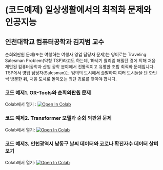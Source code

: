 # (코드예제) 일상생활에서의 최적화 문제와 인공지능
## 인천대학교 컴퓨터공학과 김지범 교수

순회외판원 문제(또는 여행하는 여행사 영업 담당자 문제)는 영어로는 Traveling Salesman Problem(약칭 TSP)라고도 하는데, 19세기 윌리엄 해밀턴 경에 의해 처음 제안된 컴퓨터공학과 산업 공학 분야에서 전통적이고 유명한 조합 최적화 문제입니다. TSP에서 영업 담당자(Salesman)는 임의의 도시에서 출발하여 여러 도시들을 단 한번씩 방문한 뒤, 처음 도시로 돌아오는 최단 경로를 찾아야 합니다. 

### 코드 예제1. OR-Tools와 순회외판원 문제
Colab에서 열기 : [![Open In Colab](https://colab.research.google.com/assets/colab-badge.svg)](https://colab.research.google.com/github/cm8908/TSP/blob/main/OR-Tools%E1%84%8B%E1%85%AA%20%E1%84%89%E1%85%AE%E1%86%AB%E1%84%92%E1%85%AC%E1%84%8B%E1%85%AC%E1%84%91%E1%85%A1%E1%86%AB%E1%84%8B%E1%85%AF%E1%86%AB%20%E1%84%86%E1%85%AE%E1%86%AB%E1%84%8C%E1%85%A6/OR-Tools%EC%99%80%20%EC%88%9C%ED%9A%8C%EC%99%B8%ED%8C%90%EC%9B%90%20%EB%AC%B8%EC%A0%9C.ipynb)

### 코드 예제2. Transformer 모델과 순회 외판원 문제
Colab에서 열기: [![Open In Colab](https://colab.research.google.com/assets/colab-badge.svg)](https://colab.research.google.com/github/cm8908/TSP/blob/main/Transformer-TSP50/%ED%8A%B8%EB%9E%9C%EC%8A%A4%ED%8F%AC%EB%A8%B8%20TSP50.ipynb)

### 코드 예제3. 인천광역시 남동구 날씨 데이터와 코로나 확진자수 데이터 살펴보기
Colab에서 열기: [![Open In Colab](https://colab.research.google.com/assets/colab-badge.svg)](https://colab.research.google.com/github/cm8908/TSP/blob/main/%EC%9D%B8%EC%B2%9C%EA%B4%91%EC%97%AD%EC%8B%9C%20%EB%82%A8%EB%8F%99%EA%B5%AC%20%EB%82%A0%EC%94%A8%EC%99%80%20%EC%BD%94%EB%A1%9C%EB%82%98%20%ED%99%95%EC%A7%84%EC%9E%90%EC%88%98%20%EB%8D%B0%EC%9D%B4%ED%84%B0/%EC%9D%B8%EC%B2%9C%EB%82%A8%EB%8F%99%EA%B5%AC_%EB%82%A0%EC%94%A8_%EC%BD%94%EB%A1%9C%EB%82%98_%EB%8D%B0%EC%9D%B4%ED%84%B0_%EC%82%B4%ED%8E%B4%EB%B3%B4%EA%B8%B0.ipynb)